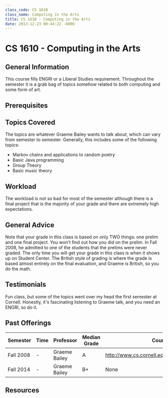 ```yaml
---
class_code: CS 1610
class_name: Computing in the Arts
title: CS 1610 - Computing in the Arts
date: 2013-12-23 00:44:22 -0800
---
```

# CS 1610 - Computing in the Arts

## General Information
This course fills ENGRI or a Liberal Studies requirement. Throughout the semester it is a grab bag of topics somehow related to both computing and some form of art.

## Prerequisites

## Topics Covered
The topics are whatever Graeme Bailey wants to talk about, which can vary from semester to semester. Generally, this includes some of the following topics:
 - Markov chains and applications to random poetry
 - Basic Java programming
 - Group Theory
 - Basic music theory

## Workload
The workload is not so bad for most of the semester although there is a final project that is the majority of your grade and there are extremely high expectations.

## General Advice
Note that your grade in this class is based on only TWO things: one prelim and one final project. You won't find out how you did on the prelim. In Fall 2008, he admitted to one of the students that the prelims were never graded. The only time you will get your grade in this class is when it shows up on Student Center. The British style of grading is where the grade is based almost entirely on the final evaluation, and Graeme is British, so you do the math.

## Testimonials
Fun class, but some of the topics went over my head the first semester at Cornell. Honestly, it's fascinating listening to Graeme talk, and you need an ENGRI, so do it.

## Past Offerings

| Semester | Time | Professor | Median Grade | Course Page |
| --- | --- | --- | --- | --- |
| Fall 2008 | - | Graeme Bailey | A | http://www.cs.cornell.edu/courses/CS1610/2008fa/ |
| Fall 2014 | - | Graeme Bailey | B+ | None |

## Resources
